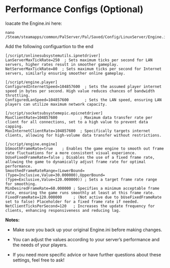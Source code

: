 # Performance Configs (Optional)

loacate the Engine.ini here:

    nano /Steam/steamapps/common/PalServer/Pal/Saved/Config/LinuxServer/Engine.ini

Add the following configuartion to the end

    [/script/onlinesubsystemutils.ipnetdriver]
    LanServerMaxTickRate=250  ; Sets maximum ticks per second for LAN servers, higher rates result in smoother gameplay.
    NetServerMaxTickRate=80  ; Sets maximum ticks per second for Internet servers, similarly ensuring smoother online gameplay.

    [/script/engine.player]
    ConfiguredInternetSpeed=104857600  ; Sets the assumed player internet speed in bytes per second. High value reduces chances of bandwidth throttling.
    ConfiguredLanSpeed=104857600       ; Sets the LAN speed, ensuring LAN players can utilize maximum network capacity.

    [/script/socketsubsystemepic.epicnetdriver]
    MaxClientRate=104857600          ; Maximum data transfer rate per client for all connections, set to a high value to prevent data capping.
    MaxInternetClientRate=104857600  ; Specifically targets internet clients, allowing for high-volume data transfer without restrictions.

    [/script/engine.engine]
    bSmoothFrameRate=true    ; Enables the game engine to smooth out frame rate fluctuations for a more consistent visual experience.
    bUseFixedFrameRate=false ; Disables the use of a fixed frame rate, allowing the game to dynamically adjust frame rate for optimal performance.
    SmoothedFrameRateRange=(LowerBound=(Type=Inclusive,Value=30.000000),UpperBound=(Type=Exclusive,Value=120.000000)) ; Sets a target frame rate range for smoothing.
    MinDesiredFrameRate=60.000000 ; Specifies a minimum acceptable frame rate, ensuring the game runs smoothly at least at this frame rate.
    FixedFrameRate=120.000000     ; (Not active due to bUseFixedFrameRate set to false) Placeholder for a fixed frame rate if needed.
    NetClientTicksPerSecond=120   ; Increases the update frequency for clients, enhancing responsiveness and reducing lag.
    
**Notes:**

- Make sure you back up your original Engine.ini before making changes.

- You can adjust the values according to your server’s performance and the needs of your players.

- If you need more specific advice or have further questions about these settings, feel free to ask!
